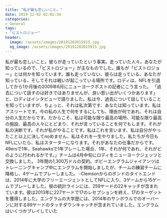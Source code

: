 ```yaml
---
title: "私が最も恋しいこと。"
date: 2019-12-02 02:02:34
categories:
- General
tags:
- "ビストロジョー"
header:
  image: /assets/images/20191202015915.jpg
  og_image: /assets/images/20191202015915.jpg
---
```


私が最も恋しいこと。彼らが走っていたという事実。走っていた人々。あなたが知っているので、「ビストロジョー」が主なものでした。誰もが「ビストロジョー」とは何かを知っています。誰も走っていない、彼らは走っている、あなたが知っている、そしてそれは戦いが起こっている場所です。ロディは、NFLを引退してから1か月後の2009年6月にニューヨークポストの記者にこう言った。 「過去について話すのは好きではありませんが、良い思い出がいくつかあります」と、ロディはインタビューで語りました。私は今、過去について話していることを知っていますが、ちょっと、それは私次第です、あなたは知っています。私はアスリートです。今の私の人生で何をするにしても、理由が何であれ、それは自分の人生だからです。だからこそ、私は可能な限り最高の場所、可能な限り最高の施設、最高の人々にとどまり、それが言っていることを何でもします。それが私の決断です。それが私がやることです。私はこれを言います、私は自分がやったこと以上に決してnoめません、私はそれを一生やりました。私たちが今日もNFLにいたら、私はスターターになります。それがあなたの仕事だからです。 49ersで1年、Seahawksで1年プレーした場合、1年、それが何であれ、それがどのように行われるかです。」チームは4月中旬にロディをニューヨークジェッツと交換しました。 3年間の1,300万ドルの契約。ボビーエングラムジャイアンツはトレーニングキャンプ中にエングラムを開始しましたが、チームの練習チームに降格し、4ゲームでプレーしました。 -Clemsonからのポンドのタイトエンドは、2014年に大学のフリーエージェントとしてNFLに入り、3ゲームから15ゲームでプレーしました。彼の統計ラインには、259ヤードの22キャッチが含まれています。彼は2013年に227ヤードで17のレセプションを終え、17のターゲットを獲得しました。エングラムの大学歴には、2014年のサンボウルでのオーバーンに対する89ヤードのタッチダウンキャッチが含まれていました。エングラムはいくつかプレイしていた
